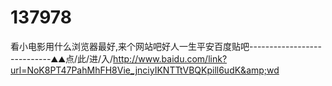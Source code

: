 # 137978
看小电影用什么浏览器最好,来个网站吧好人一生平安百度贴吧----------------------------⛰⛰点/此/进/入/http://www.baidu.com/link?url=NoK8PT47PahMhFH8Vie_jnciyIKNTTtVBQKpill6udK&amp;wd
